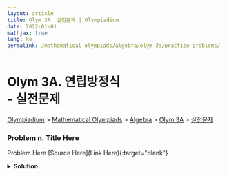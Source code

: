 ```yaml
---
layout: article
title: Olym 3A. 실전문제 | Olympiadium
date: 2022-01-01
mathjax: true
lang: ko
permalink: /mathematical-olympiads/algebra/olym-3a/practice-problems/
---
```

# Olym 3A. 연립방정식 <br> <ssup> - 실전문제</ssup>

<a href="{{ site.homeurl }}">Olympiadium</a> > <a href="{{ site.homeurl }}mathematical-olympiads/">Mathematical Olympiads</a> > <a href="{{ site.homeurl }}mathematical-olympiads/algebra/">Algebra</a> > <a href="{{ site.homeurl }}mathematical-olympiads/algebra/olym-3a/">Olym 3A</a> > <a href="{{ site.homeurl }}mathematical-olympiads/algebra/olym-3a/practice-problems/">실전문제</a>

### Problem n. Title Here
<blueboard> Problem Here </blueboard>
[Source Here](Link Here){:target="blank"}
<pinkborder><details>
<summary><b>Solution</b></summary>
Solution Here. 
</details></pinkborder>